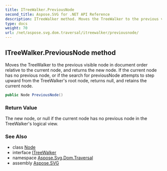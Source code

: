 ```yaml
---
title: ITreeWalker.PreviousNode
second_title: Aspose.SVG for .NET API Reference
description: ITreeWalker method. Moves the TreeWalker to the previous visible node in document order relative to the current node and returns the new node. If the current node has no previous node or if the search for previousNode attempts to step upward from the TreeWalkers root node returns null and retains the current node
type: docs
weight: 70
url: /net/aspose.svg.dom.traversal/itreewalker/previousnode/
---
```

## ITreeWalker.PreviousNode method

Moves the TreeWalker to the previous visible node in document order relative to the current node, and returns the new node. If the current node has no previous node, or if the search for previousNode attempts to step upward from the TreeWalker's root node, returns null, and retains the current node.

```csharp
public Node PreviousNode()
```

### Return Value

The new node, or null if the current node has no previous node in the TreeWalker's logical view.

### See Also

* class [Node](../../../aspose.svg.dom/node/)
* interface [ITreeWalker](../)
* namespace [Aspose.Svg.Dom.Traversal](../../itreewalker/)
* assembly [Aspose.SVG](../../../)
